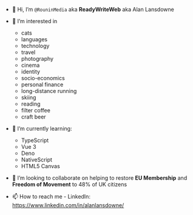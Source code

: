 - 👋 Hi, I’m `@RouninMedia` aka **ReadyWriteWeb** aka Alan Lansdowne

- 👀 I’m interested in
  - cats
  - languages
  - technology
  - travel
  - photography
  - cinema
  - identity
  - socio-economics
  - personal finance
  - long-distance running
  - skiing
  - reading
  - filter coffee
  - craft beer

- 🌱 I’m currently learning:
  - TypeScript
  - Vue 3
  - Deno
  - NativeScript
  - HTML5 Canvas
  
- 💞️ I’m looking to collaborate on helping to restore **EU Membership** and **Freedom of Movement** to 48% of UK citizens

- 📫 How to reach me - LinkedIn: https://www.linkedin.com/in/alanlansdowne/

<!---
RouninMedia/RouninMedia is a ✨ special ✨ repository because its `README.md` (this file) appears on your GitHub profile.
You can click the Preview link to take a look at your changes.
--->
